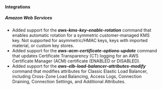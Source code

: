 
#### Integrations

##### Amazon Web Services

- Added support for the ***aws-kms-key-enable-rotation*** command that enables automatic rotation for a symmetric customer-managed KMS key. Not supported for asymmetric/HMAC keys, keys with imported material, or custom key stores.
- Added support for the ***aws-acm-certificate-options-update*** command that updates Certificate Transparency (CT) logging for an AWS Certificate Manager (ACM) certificate (ENABLED or DISABLED).
- Added support for the ***aws-elb-load-balancer-attributes-modify*** command that modifies attributes for Classic Elastic Load Balancer, including Cross-Zone Load Balancing, Access Logs, Connection Draining, Connection Settings, and Additional Attributes.
